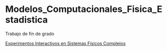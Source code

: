 # Modelos_Computacionales_Fisica_Estadistica
 Trabajo de fin de grado

[Experimentos Interactivos en Sistemas Físicos Complejos](http://valbuena.fis.ucm.es/expint/html/frame.html)
